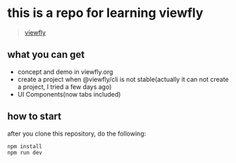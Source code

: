 # this is a repo for learning viewfly

> [viewfly](https://viewfly.org/)

## what you can get
- concept and demo in viewfly.org
- create a project when @viewfly/cli is not stable(actually it can not create a project, I tried a few days ago)
-  UI Components(now tabs included)

## how to start
after you clone this repository, do the following:
```
npm install
npm run dev
```